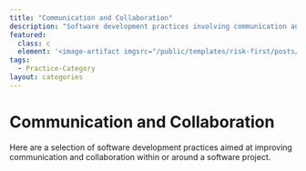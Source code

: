```yaml
---
title: "Communication and Collaboration"
description: "Software development practices involving communication and collaboration."
featured: 
  class: c
  element: '<image-artifact imgsrc="/public/templates/risk-first/posts/communications.svg">Communications</image-artifact>'
tags:
  - Practice-Category
layout: categories
---
```


# Communication and Collaboration

Here are a selection of software development practices aimed at improving communication and collaboration within or around a software project.

 
<TagList tag="Communication-Collaboration" />